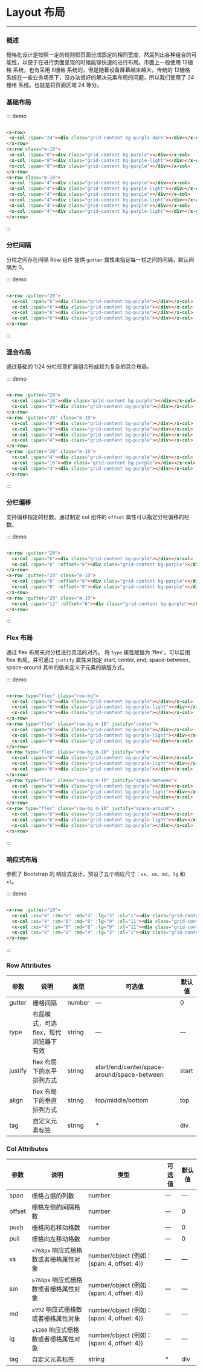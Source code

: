 # Layout 布局
----
### 概述
栅格化设计是按照一定的规则把页面分成固定的相同宽度，然后列出各种组合的可能性，以便于在进行页面呈现的时候能够快速的进行布局。市面上一般使用 12栅格 系统，也有采用 8栅格 系统的，但是随着设备屏幕越来越大，传统的 12栅格 系统在一些业务场景下，没办法很好的解决元素布局的问题，所以我们使用了 24栅格 系统。也就是将页面区域 24 等分。
### 基础布局

::: demo
```html

<x-row>
 <x-col :span="24"><div class="grid-content bg-purple-dark"></div></x-col>
</x-row>
<x-row class="m-10">
 <x-col :span="8"><div class="grid-content bg-purple"></div></x-col>
 <x-col :span="8"><div class="grid-content bg-purple-light"></div></x-col>
 <x-col :span="8"><div class="grid-content bg-purple"></div></x-col>
</x-row>
<x-row class="m-10">
 <x-col :span="4"><div class="grid-content bg-purple"></div></x-col>
 <x-col :span="4"><div class="grid-content bg-purple-light"></div></x-col>
 <x-col :span="4"><div class="grid-content bg-purple"></div></x-col>
 <x-col :span="4"><div class="grid-content bg-purple-light"></div></x-col>
 <x-col :span="4"><div class="grid-content bg-purple"></div></x-col>
 <x-col :span="4"><div class="grid-content bg-purple-light"></div></x-col>
</x-row>

```
:::

### 分栏间隔

分栏之间存在间隔
Row 组件 提供 ```gutter``` 属性来指定每一栏之间的间隔，默认间隔为 0。

::: demo

```html

<x-row :gutter="20">
  <x-col :span="6"><div class="grid-content bg-purple"></div></x-col>
  <x-col :span="6"><div class="grid-content bg-purple"></div></x-col>
  <x-col :span="6"><div class="grid-content bg-purple"></div></x-col>
  <x-col :span="6"><div class="grid-content bg-purple"></div></x-col>
</x-row>

```

:::

### 混合布局

通过基础的 1/24 分栏任意扩展组合形成较为复杂的混合布局。

::: demo

```html

<x-row :gutter="20">
  <x-col :span="16"><div class="grid-content bg-purple"></div></x-col>
  <x-col :span="8"><div class="grid-content bg-purple"></div></x-col>
</x-row>
<x-row :gutter="20" class="m-10">
  <x-col :span="8"><div class="grid-content bg-purple"></div></x-col>
  <x-col :span="8"><div class="grid-content bg-purple"></div></x-col>
  <x-col :span="4"><div class="grid-content bg-purple"></div></x-col>
  <x-col :span="4"><div class="grid-content bg-purple"></div></x-col>
</x-row>
<x-row :gutter="20" class="m-10">
  <x-col :span="4"><div class="grid-content bg-purple"></div></x-col>
  <x-col :span="16"><div class="grid-content bg-purple"></div></x-col>
  <x-col :span="4"><div class="grid-content bg-purple"></div></x-col>
</x-row>

```

:::

### 分栏偏移

支持偏移指定的栏数。通过制定 col 组件的 ```offset``` 属性可以指定分栏偏移的栏数。

::: demo

```html

<x-row :gutter="20">
  <x-col :span="6"><div class="grid-content bg-purple"></div></x-col>
  <x-col :span="6" :offset="6"><div class="grid-content bg-purple"></div></x-col>
</x-row>
<x-row :gutter="20" class="m-10">
  <x-col :span="6" :offset="6"><div class="grid-content bg-purple"></div></x-col>
  <x-col :span="6" :offset="6"><div class="grid-content bg-purple"></div></x-col>
</x-row>
<x-row :gutter="20" class="m-10">
  <x-col :span="12" :offset="6"><div class="grid-content bg-purple"></div></x-col>
</x-row>

```

:::

### Flex 布局

通过 flex 布局来对分栏进行灵活的对齐。
将 ```type``` 属性赋值为 'flex'，可以启用 flex 布局，并可通过 ```justify``` 属性来指定 start, center, end, space-between, space-around 其中的值来定义子元素的排版方式。

::: demo

```html

<x-row type="flex" class="row-bg">
  <x-col :span="6"><div class="grid-content bg-purple"></div></x-col>
  <x-col :span="6"><div class="grid-content bg-purple-light"></div></x-col>
  <x-col :span="6"><div class="grid-content bg-purple"></div></x-col>
</x-row>
<x-row type="flex" class="row-bg m-10" justify="center">
  <x-col :span="6"><div class="grid-content bg-purple"></div></x-col>
  <x-col :span="6"><div class="grid-content bg-purple-light"></div></x-col>
  <x-col :span="6"><div class="grid-content bg-purple"></div></x-col>
</x-row>
<x-row type="flex" class="row-bg m-10" justify="end">
  <x-col :span="6"><div class="grid-content bg-purple"></div></x-col>
  <x-col :span="6"><div class="grid-content bg-purple-light"></div></x-col>
  <x-col :span="6"><div class="grid-content bg-purple"></div></x-col>
</x-row>
<x-row type="flex" class="row-bg m-10" justify="space-between">
  <x-col :span="6"><div class="grid-content bg-purple"></div></x-col>
  <x-col :span="6"><div class="grid-content bg-purple-light"></div></x-col>
  <x-col :span="6"><div class="grid-content bg-purple"></div></x-col>
</x-row>
<x-row type="flex" class="row-bg m-10" justify="space-around">
  <x-col :span="6"><div class="grid-content bg-purple"></div></x-col>
  <x-col :span="6"><div class="grid-content bg-purple-light"></div></x-col>
  <x-col :span="6"><div class="grid-content bg-purple"></div></x-col>
</x-row>

```

:::

### 响应式布局

参照了 Bootstrap 的 响应式设计，预设了五个响应尺寸：```xs```、```sm```、```md```、```lg``` 和 ```xl```。

::: demo
```html

<x-row :gutter="10">
  <x-col :xs="8" :sm="6" :md="4" :lg="3" :xl="1"><div class="grid-content bg-purple"></div></x-col>
  <x-col :xs="4" :sm="6" :md="8" :lg="9" :xl="11"><div class="grid-content bg-purple-light"></div></x-col>
  <x-col :xs="4" :sm="6" :md="8" :lg="9" :xl="11"><div class="grid-content bg-purple"></div></x-col>
  <x-col :xs="8" :sm="6" :md="4" :lg="3" :xl="1"><div class="grid-content bg-purple-light"></div></x-col>
</x-row>

```

:::

### Row Attributes

| 参数      | 说明          | 类型      | 可选值                           | 默认值  |
|---------- |-------------- |---------- |--------------------------------  |-------- |
| gutter | 栅格间隔 | number | — | 0 |
| type | 布局模式，可选 flex，现代浏览器下有效 | string | — | — |
| justify | flex 布局下的水平排列方式 | string | start/end/center/space-around/space-between | start |
| align | flex 布局下的垂直排列方式 | string | top/middle/bottom | top |
| tag | 自定义元素标签 | string | * | div |

### Col Attributes
| 参数      | 说明          | 类型      | 可选值                           | 默认值  |
|---------- |-------------- |---------- |--------------------------------  |-------- |
| span | 栅格占据的列数 | number | — | — |
| offset | 栅格左侧的间隔格数 | number | — | 0 |
| push |  栅格向右移动格数 | number | — | 0 |
| pull |  栅格向左移动格数 | number | — | 0 |
| xs | `<768px` 响应式栅格数或者栅格属性对象 | number/object (例如： {span: 4, offset: 4}) | — | — |
| sm | `≥768px` 响应式栅格数或者栅格属性对象 | number/object (例如： {span: 4, offset: 4}) | — | — |
| md | `≥992` 响应式栅格数或者栅格属性对象 | number/object (例如： {span: 4, offset: 4}) | — | — |
| lg | `≥1200` 响应式栅格数或者栅格属性对象 | number/object (例如： {span: 4, offset: 4}) | — | — |
| tag | 自定义元素标签 | string | * | div |
